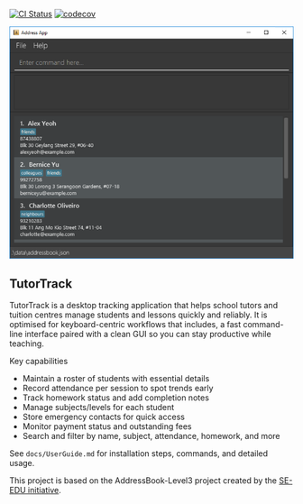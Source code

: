 [![CI Status](https://github.com/AY2526S1-CS2103T-W13-2/tp/workflows/Java%20CI/badge.svg)](https://github.com/AY2526S1-CS2103T-W13-2/tp/actions)
[![codecov](https://codecov.io/github/AY2526S1-CS2103T-W13-2/tp/graph/badge.svg?token=UL00TH2SDC)](https://codecov.io/github/AY2526S1-CS2103T-W13-2/tp)

![Ui](docs/images/Ui.png)

## TutorTrack

TutorTrack is a desktop tracking application that helps school tutors and tuition centres manage students and lessons quickly and reliably. It is optimised for keyboard-centric workflows that includes, a fast command-line interface paired with a clean GUI so you can stay productive while teaching.

Key capabilities

- Maintain a roster of students with essential details
- Record attendance per session to spot trends early
- Track homework status and add completion notes
- Manage subjects/levels for each student
- Store emergency contacts for quick access
- Monitor payment status and outstanding fees
- Search and filter by name, subject, attendance, homework, and more

See `docs/UserGuide.md` for installation steps, commands, and detailed usage.

This project is based on the AddressBook-Level3 project created by the [SE-EDU initiative](https://se-education.org).
